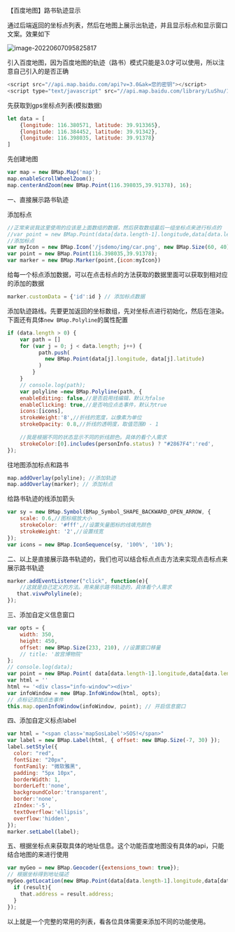 【百度地图】路书轨迹显示

通过后端返回的坐标点列表，然后在地图上展示出轨迹，并且显示标点和显示窗口文案。效果如下

![image-20220607095825817](D:\LJY\code\dataNote20221010\img\image-20220607095825817.png)

引入百度地图，因为百度地图的轨迹（路书）模式只能是3.0才可以使用，所以注意自己引入的是否正确

```js
<script src="//api.map.baidu.com/api?v=3.0&ak=您的密钥"></script>
<script type="text/javascript" src="//api.map.baidu.com/library/LuShu/1.2/src/LuShu_min.js"></script>
```

先获取到gps坐标点列表(模拟数据)

```js
let data = [
    {longitude: 116.380571, latitude: 39.913365},
    {longitude: 116.384452, latitude: 39.91342},
    {longitude: 116.398035, latitude: 39.91378}
]
```

先创建地图

```js
var map = new BMap.Map('map');
map.enableScrollWheelZoom();
map.centerAndZoom(new BMap.Point(116.398035,39.91378), 16);
```

一、直接展示路书轨迹

添加标点

```js
//正常来说我这里使用的应该是上面数组的数据，然后获取数组最后一组坐标点来进行标点的
//var point = new BMap.Point(data[data.length-1].longitude,data[data.length-1].latitude);
//添加标点
var myIcon = new BMap.Icon('/jsdemo/img/car.png', new BMap.Size(60, 40));
var point = new BMap.Point(116.398035,39.91378);
var marker = new BMap.Marker(point,{icon:myIcon})
```

给每一个标点添加数据，可以在点击标点的方法获取的数据里面可以获取到相对应的添加的数据

```js
marker.customData = {'id':id } // 添加标点数据
```

添加轨迹路线。先要更加返回的坐标数组，先对坐标点进行初始化，然后在渲染。下面还有具体`new BMap.Polyline`的属性配置

```js
if (data.length > 0) {
    var path = []
    for (var j = 0; j < data.length; j++) {
          path.push(
            new BMap.Point(data[j].longitude, data[j].latitude)
          )
        }
    }
    // console.log(path);
    var polyline =new BMap.Polyline(path, {
    enableEditing: false,//是否启用线编辑，默认为false
    enableClicking: true,//是否响应点击事件，默认为true
    icons:[icons],
    strokeWeight:'8',//折线的宽度，以像素为单位
    strokeOpacity: 0.8,//折线的透明度，取值范围0 - 1
        
    //我是根据不同的状态显示不同的折线颜色。具体的看个人需求
    strokeColor:[0].includes(personInfo.status) ? "#2867F4":'red', 
});
```

往地图添加标点和路书

```js
map.addOverlay(polyline); //添加轨迹
map.addOverlay(marker); // 添加标点
```

给路书轨迹的线添加箭头

```js
var sy = new BMap.Symbol(BMap_Symbol_SHAPE_BACKWARD_OPEN_ARROW, {
    scale: 0.6,//图标缩放大小
    strokeColor: '#fff',//设置矢量图标的线填充颜色
    strokeWeight: '2',//设置线宽
});
var icons = new BMap.IconSequence(sy, '100%', '10%');
```

二、以上是直接展示路书轨迹的，我们也可以结合标点点击方法来实现点击标点来展示路书轨迹

```js
marker.addEventListener("click", function(e){
    //这就是自己定义的方法。用来展示路书轨迹的，具体看个人需求
   that.vivwPolyline(e);            
});
```

三、添加自定义信息窗口

```js
var opts = {
    width: 350,
    height: 450,
    offset: new BMap.Size(233, 210), //设置窗口移量
    // title: '故宫博物院'
};
// console.log(data);
var point = new BMap.Point( data[data.length-1].longitude,data[data.length-1].latitude);
var html = ''
html += '<div class="info-window"><div>'
var infoWindow = new BMap.InfoWindow(html, opts);
// 点标记添加点击事件
this.map.openInfoWindow(infoWindow, point); // 开启信息窗口
```

四、添加自定义标点label

```js
var html = "<span class='mapSosLabel'>SOS!</span>"
var label = new BMap.Label(html, { offset: new BMap.Size(-7, 30) });
label.setStyle({
  color: "red",
  fontSize: "20px",
  fontFamily: "微软雅黑",
  padding: "5px 10px",
  borderWidth: 1,
  borderLeft:'none',
  backgroundColor:'transparent',
  border:'none',
  zIndex:'-5',
  textOverflow:'ellipsis',
  overflow:'hidden',
});
marker.setLabel(label);
```

五、根据坐标点来获取具体的地址信息。这个功能百度地图没有具体的api，只能结合地图的来进行使用

```js
var myGeo = new BMap.Geocoder({extensions_town: true});      
// 根据坐标得到地址描述    
myGeo.getLocation(new BMap.Point(data[data.length-1].longitude,data[data.length-1].latitude), function(result){      
  if (result){  
    that.address = result.address;
  }      
});
```

以上就是一个完整的常用的列表，看各位具体需要来添加不同的功能使用。


